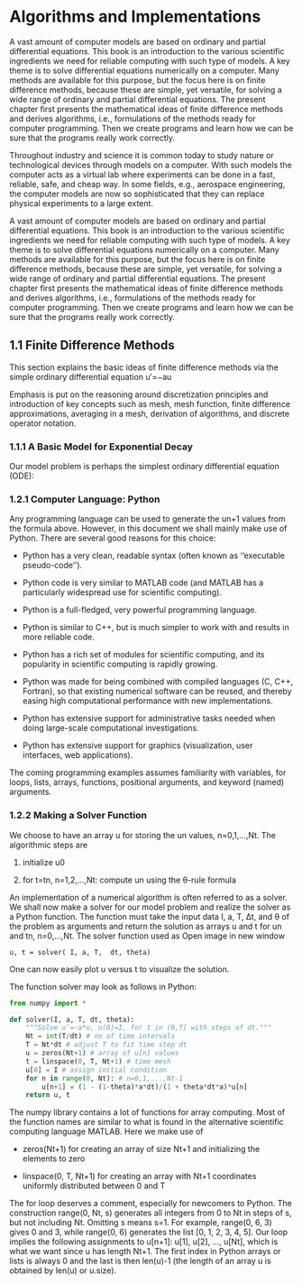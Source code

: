 # Algorithms and Implementations

A vast amount of computer models are based on ordinary and partial differential equations. This book is an introduction to the various scientific ingredients we need for reliable computing with such type of models. A key theme is to solve differential equations numerically on a computer. Many methods are available for this purpose, but the focus here is on finite difference methods, because these are simple, yet versatile, for solving a wide range of ordinary and partial differential equations. The present chapter first presents the mathematical ideas of finite difference methods and derives algorithms, i.e., formulations of the methods ready for computer programming. Then we create programs and learn how we can be sure that the programs really work correctly.

Throughout industry and science it is common today to study nature or technological devices through models on a computer. With such models the computer acts as a virtual lab where experiments can be done in a fast, reliable, safe, and cheap way. In some fields, e.g., aerospace engineering, the computer models are now so sophisticated that they can replace physical experiments to a large extent.

A vast amount of computer models are based on ordinary and partial differential equations. This book is an introduction to the various scientific ingredients we need for reliable computing with such type of models. A key theme is to solve differential equations numerically on a computer. Many methods are available for this purpose, but the focus here is on finite difference methods, because these are simple, yet versatile, for solving a wide range of ordinary and partial differential equations. The present chapter first presents the mathematical ideas of finite difference methods and derives algorithms, i.e., formulations of the methods ready for computer programming. Then we create programs and learn how we can be sure that the programs really work correctly.


## 1.1 Finite Difference Methods

This section explains the basic ideas of finite difference methods via the simple ordinary differential equation u′=−au

Emphasis is put on the reasoning around discretization principles and introduction of key concepts such as mesh, mesh function, finite difference approximations, averaging in a mesh, derivation of algorithms, and discrete operator notation.

### 1.1.1 A Basic Model for Exponential Decay
Our model problem is perhaps the simplest ordinary differential equation (ODE): 


### 1.2.1 Computer Language: Python

Any programming language can be used to generate the un+1
values from the formula above. However, in this document we shall mainly make use of Python. There are several good reasons for this choice:

- Python has a very clean, readable syntax (often known as ‘‘executable pseudo-code’’).

- Python code is very similar to MATLAB code (and MATLAB has a particularly widespread use for scientific computing).

- Python is a full-fledged, very powerful programming language.

- Python is similar to C++, but is much simpler to work with and results in more reliable code.

- Python has a rich set of modules for scientific computing, and its popularity in scientific computing is rapidly growing.

- Python was made for being combined with compiled languages (C, C++, Fortran), so that existing numerical software can be reused, and thereby easing high computational performance with new implementations.

- Python has extensive support for administrative tasks needed when doing large-scale computational investigations.

- Python has extensive support for graphics (visualization, user interfaces, web applications).


The coming programming examples assumes familiarity with variables, for loops, lists, arrays, functions, positional arguments, and keyword (named) arguments.

### 1.2.2 Making a Solver Function

We choose to have an array u for storing the un values, n=0,1,…,Nt. The algorithmic steps are

1. initialize u0
     
2. for t=tn, n=1,2,…,Nt: compute un using the θ-rule formula
     
An implementation of a numerical algorithm is often referred to as a solver. We shall now make a solver for our model problem and realize the solver as a Python function. The function must take the input data I, a, T, Δt, and θ of the problem as arguments and return the solution as arrays u and t for un and tn, n=0,…,Nt. The solver function used as
Open image in new window

```
u, t = solver( I, a, T,  dt, theta)
```

One can now easily plot u versus t to visualize the solution.

The function solver may look as follows in Python:

```python
from numpy import *

def solver(I, a, T, dt, theta):
    """Solve u’=-a*u, u(0)=I, for t in (0,T] with steps of dt."""
    Nt = int(T/dt) # no of time intervals
    T = Nt*dt # adjust T to fit time step dt
    u = zeros(Nt+1) # array of u[n] values
    t = linspace(0, T, Nt+1) # time mesh
    u[0] = I # assign initial condition
    for n in range(0, Nt): # n=0,1,...,Nt-1
        u[n+1] = (1 - (1-theta)*a*dt)/(1 + theta*dt*a)*u[n]
    return u, t
```


The numpy library contains a lot of functions for array computing. Most of the function names are similar to what is found in the alternative scientific computing language MATLAB. Here we make use of

- zeros(Nt+1) for creating an array of size Nt+1 and initializing the elements to zero

- linspace(0, T, Nt+1) for creating an array with Nt+1 coordinates uniformly distributed between 0 and T

The for loop deserves a comment, especially for newcomers to Python. The construction range(0, Nt, s) generates all integers from 0 to Nt in steps of s, but not including Nt. Omitting s means s=1. For example, range(0, 6, 3) gives 0 and 3, while range(0, 6) generates the list [0, 1, 2, 3, 4, 5]. Our loop implies the following assignments to u[n+1]: u[1], u[2], …, u[Nt], which is what we want since u has length Nt+1. The first index in Python arrays or lists is always 0 and the last is then len(u)-1 (the length of an array u is obtained by len(u) or u.size).

